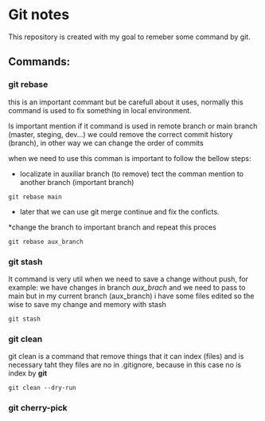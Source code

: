 # Git notes

This repository is created with my goal to remeber some command by git.

## Commands:

### git rebase
this is an important commant but be carefull about it uses, normally this command
 is used to fix something in local environment.


Is important mention if it command is used in remote branch or main branch (master, steging, dev...) we could remove the correct commit history (branch), in other way we can change the order of commits

when we need to use this comman is important to follow the bellow steps:

* localizate in auxiliar branch (to remove) tect the comman mention to another branch (important branch)

`git rebase main`

* later that we can use git merge continue and fix the conficts.

*change the branch to important branch and repeat this proces

`git rebase aux_branch`


### git stash

It command is very util when we need to save a change without push, for example:
we have changes in branch *aux_brach* and we need to pass to main but in my current branch (aux_branch) i have some files edited so the wise to save my change and memory with stash

`git stash`

### git clean

git clean is a command that remove things that it can index (files) and is necessary taht they files are no in .gitignore, because in this case no is index by **git**

`git clean --dry-run`

### git cherry-pick